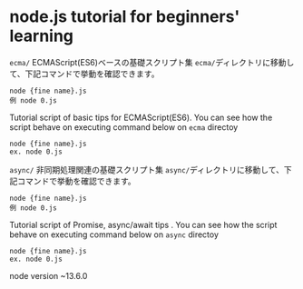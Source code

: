 # node.js tutorial for beginners' learning

`ecma/`
ECMAScript(ES6)ベースの基礎スクリプト集
`ecma/`ディレクトリに移動して、下記コマンドで挙動を確認できます。
```
node {fine name}.js
例 node 0.js
```

Tutorial script of basic tips for ECMAScript(ES6).
You can see how the script behave on executing command below on `ecma` directoy
```
node {fine name}.js
ex. node 0.js
```

`async/`
非同期処理関連の基礎スクリプト集
`async/`ディレクトリに移動して、下記コマンドで挙動を確認できます。
```
node {fine name}.js
例 node 0.js
```

Tutorial script of Promise, async/await tips .
You can see how the script behave on executing command below on `async` directoy

```
node {fine name}.js
ex. node 0.js
```

node version
~13.6.0
